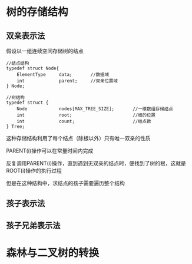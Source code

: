 # 树的存储结构
## 双亲表示法
假设以一组连续空间存储树的结点
```
//结点结构
typedef struct Node{
    ElementType     data;       //数据域
    int             parent;     //双亲位置域
} Node;

//树结构
typedef struct {
    Node            nodes[MAX_TREE_SIZE];       //一维数组存储结点
    int             root;                       //根的位置
    int             count;                      //结点数
} Tree;
```

这种存储结构利用了每个结点（除根以外）只有唯一双亲的性质

PARENT(i)操作可以在常量时间内完成

反复调用PARENT(i)操作，直到遇到无双亲的结点时，便找到了树的根，这就是ROOT(i)操作的执行过程

但是在这种结构中，求结点的孩子需要遍历整个结构

## 孩子表示法
## 孩子兄弟表示法

# 森林与二叉树的转换